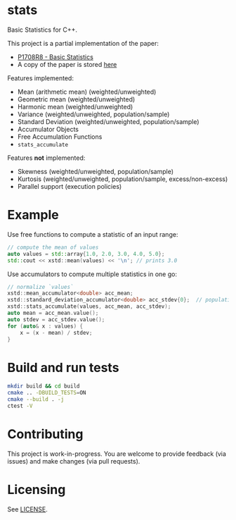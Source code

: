 # stats

Basic Statistics for C++.

This project is a partial implementation of the paper:
- [P1708R8 - Basic Statistics](https://www.open-std.org/jtc1/sc22/wg21/docs/papers/2023/p1708r8.pdf)
- A copy of the paper is stored [here](paper/p1708r8.pdf)

Features implemented:
- Mean (arithmetic mean) (weighted/unweighted)
- Geometric mean (weighted/unweighted)
- Harmonic mean (weighted/unweighted)
- Variance (weighted/unweighted, population/sample)
- Standard Deviation (weighted/unweighted, population/sample)
- Accumulator Objects
- Free Accumulation Functions
- `stats_accumulate`

Features **not** implemented:
- Skewness (weighted/unweighted, population/sample)
- Kurtosis (weighted/unweighted, population/sample, excess/non-excess)
- Parallel support (execution policies)



# Example

Use free functions to compute a statistic of an input range:

```cpp
// compute the mean of values
auto values = std::array{1.0, 2.0, 3.0, 4.0, 5.0};
std::cout << xstd::mean(values) << '\n'; // prints 3.0
```

Use accumulators to compute multiple statistics in one go:

```cpp
// normalize `values`
xstd::mean_accumulator<double> acc_mean;
xstd::standard_deviation_accumulator<double> acc_stdev{0};  // population: ddof = 0
xstd::stats_accumulate(values, acc_mean, acc_stdev);
auto mean = acc_mean.value();
auto stdev = acc_stdev.value();
for (auto& x : values) {
    x = (x - mean) / stdev;
}
```

# Build and run tests

```sh
mkdir build && cd build
cmake .. -DBUILD_TESTS=ON
cmake --build . -j
ctest -V
```

# Contributing

This project is work-in-progress. You are welcome to provide feedback (via issues) and make changes (via pull requests).

# Licensing

See [LICENSE](LICENSE).
